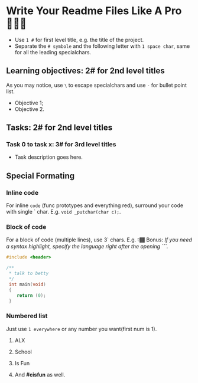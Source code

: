 # Write Your Readme Files Like A Pro 👨🏾‍💻

- Use `1 #` for first level title, e.g. the title of the project.
- Separate the `# symbole` and the following letter with `1 space char`, same for all the leading specialchars.

## Learning objectives: 2\# for 2nd level titles

As you may notice, use `\` to escape specialchars and use `-` for bullet point list.

- Objective 1;
- Objective 2.

## Tasks: 2\# for 2nd level titles

### Task 0 to task x: 3\# for 3rd level titles

- Task description goes here.

## Special Formating

### Inline code

For inline `code` (func prototypes and everything red), surround your code with single \` char. E.g. `void _putchar(char c);`.

### Block of code

For a block of code (multiple lines), use 3\` chars. E.g. 👇🏾
Bonus: _If you need a syntax highlight, specify the language right after the opening \`\`\`._

```c
#include <header>

/**
 * talk to betty
 */
 int main(void)
 {
    return (0);
 }
```

### Numbered list

Just use `1 everywhere` or any number you want(first num is 1).

1. ALX

1. School

1. Is Fun

1. And **#cisfun** as well.
